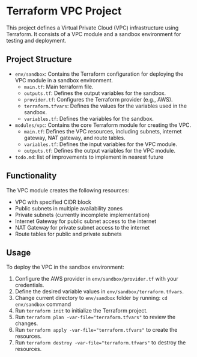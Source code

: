 
# Terraform VPC Project

This project defines a Virtual Private Cloud (VPC) infrastructure using Terraform. It consists of a VPC module and a sandbox environment for testing and deployment.

## Project Structure

*   `env/sandbox`: Contains the Terraform configuration for deploying the VPC module in a sandbox environment.
    *   `main.tf`: Main terraform file.
    *   `outputs.tf`: Defines the output variables for the sandbox.
    *   `provider.tf`: Configures the Terraform provider (e.g., AWS).
    *   `terraform.tfvars`: Defines the values for the variables used in the sandbox.
    *   `variables.tf`: Defines the variables for the sandbox.
*   `modules/vpc`: Contains the core Terraform module for creating the VPC.
    *   `main.tf`: Defines the VPC resources, including subnets, internet gateway, NAT gateway, and route tables.
    *   `variables.tf`: Defines the input variables for the VPC module.
    *   `outputs.tf`: Defines the output variables for the VPC module.
*   `todo.md`: list of improvements to implement in nearest future

## Functionality

The VPC module creates the following resources:

*   VPC with specified CIDR block
*   Public subnets in multiple availability zones
*   Private subnets (currently incomplete implementation)
*   Internet Gateway for public subnet access to the internet
*   NAT Gateway for private subnet access to the internet
*   Route tables for public and private subnets

## Usage

To deploy the VPC in the sandbox environment:

1.  Configure the AWS provider in `env/sandbox/provider.tf` with your credentials.
2.  Define the desired variable values in `env/sandbox/terraform.tfvars`.
3.  Change current directory to `env/sandbox` folder by running: `cd env/sandbox` command
4.  Run `terraform init` to initialize the Terraform project.
5.  Run `terraform plan -var-file="terraform.tfvars"` to review the changes.
6.  Run `terraform apply -var-file="terraform.tfvars"` to create the resources.
6.  Run `terraform destroy -var-file="terraform.tfvars"` to destroy the resources.

